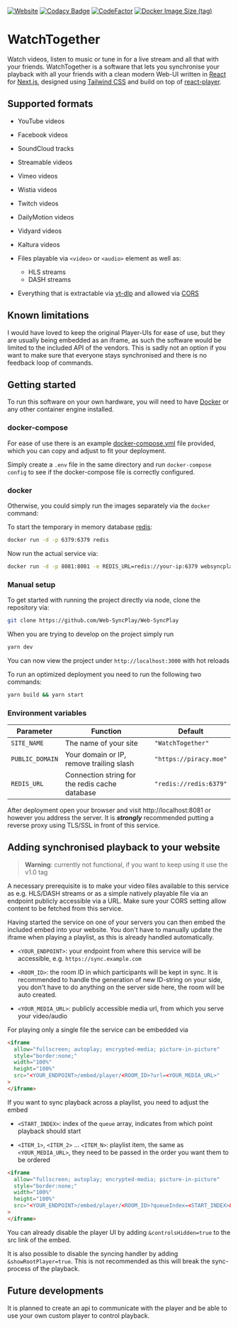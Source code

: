 [![Website](https://img.shields.io/website?down_color=red&down_message=offline&label=Website&up_color=green&up_message=online&url=https%3A%2F%2Fweb-syncplay.de)](https://demo.web-syncplay.de)
[![Codacy Badge](https://app.codacy.com/project/badge/Grade/35f7884623744a5c8ad64e184f6f5dcf)](https://www.codacy.com/gh/Web-SyncPlay/Web-SyncPlay/dashboard?utm_source=github.com&utm_medium=referral&utm_content=Web-SyncPlay/Web-SyncPlay&utm_campaign=Badge_Grade)
[![CodeFactor](https://www.codefactor.io/repository/github/web-syncplay/web-syncplay/badge)](https://www.codefactor.io/repository/github/web-syncplay/web-syncplay)
[![Docker Image Size (tag)](https://img.shields.io/docker/image-size/websyncplay/websyncplay/latest?logo=docker)](https://hub.docker.com/r/websyncplay/websyncplay)

# WatchTogether

Watch videos, listen to music or tune in for a live stream and all that with your friends. WatchTogether is a software
that lets you synchronise your playback with all your friends with a clean modern Web-UI written
in [React](https://reactjs.org/) for [Next.js](https://nextjs.org), designed
using [Tailwind CSS](https://tailwindcss.com/) and build on top
of [react-player](https://github.com/cookpete/react-player).

## Supported formats

- YouTube videos

- Facebook videos

- SoundCloud tracks

- Streamable videos

- Vimeo videos

- Wistia videos

- Twitch videos

- DailyMotion videos

- Vidyard videos

- Kaltura videos

- Files playable via `<video>` or `<audio>` element as well as:

  - HLS streams
  - DASH streams

- Everything that is extractable via [yt-dlp](https://github.com/yt-dlp/yt-dlp) and allowed
  via [CORS](https://developer.mozilla.org/en-US/docs/Web/HTTP/CORS)

## Known limitations

I would have loved to keep the original Player-UIs for ease of use, but they are usually being embedded as an iframe, as
such the software would be limited to the included API of the vendors. This is sadly not an option if you want to make
sure that everyone stays synchronised and there is no feedback loop of commands.

## Getting started

To run this software on your own hardware, you will need to have [Docker](https://www.docker.com/) or any other
container engine installed.

### docker-compose

For ease of use there is an
example [docker-compose.yml](https://github.com/Web-SyncPlay/Web-SyncPlay/docker-compose.yml) file provided, which you
can copy and adjust to fit your deployment.

Simply create a `.env` file in the same directory and run `docker-compose config` to see if the docker-compose file is
correctly configured.

### docker

Otherwise, you could simply run the images separately via the `docker` command:

To start the temporary in memory database [redis](https://redis.io):

```bash
docker run -d -p 6379:6379 redis
```

Now run the actual service via:

```bash
docker run -d -p 8081:8081 -e REDIS_URL=redis://your-ip:6379 websyncplay/websyncplay
```

### Manual setup

To get started with running the project directly via node, clone the repository via:

```bash
git clone https://github.com/Web-SyncPlay/Web-SyncPlay
```

When you are trying to develop on the project simply run

```bash
yarn dev
```

You can now view the project under `http://localhost:3000` with hot reloads

To run an optimized deployment you need to run the following two commands:

```bash
yarn build && yarn start
```

### Environment variables

| Parameter       | Function                                       | Default                |
| --------------- | ---------------------------------------------- | ---------------------- |
| `SITE_NAME`     | The name of your site                          | `"WatchTogether"`      |
| `PUBLIC_DOMAIN` | Your domain or IP, remove trailing slash       | `"https://piracy.moe"` |
| `REDIS_URL`     | Connection string for the redis cache database | `"redis://redis:6379"` |

After deployment open your browser and visit http://localhost:8081 or however you address the server. It is
**_strongly_** recommended putting a reverse proxy using TLS/SSL in front of this service.

## Adding synchronised playback to your website

> **Warning**: currently not functional, if you want to keep using it use the v1.0 tag

A necessary prerequisite is to make your video files available to this service as e.g. HLS/DASH streams or as a simple
natively playable file via an endpoint publicly accessible via a URL. Make sure your CORS setting allow content to be
fetched from this service.

Having started the service on one of your servers you can then embed the included embed into your website. You don't
have to manually update the iframe when playing a playlist, as this is already handled automatically.

- `<YOUR_ENDPOINT>`: your endpoint from where this service will be accessible, e.g. `https://sync.example.com`

- `<ROOM_ID>`: the room ID in which participants will be kept in sync. It is recommended to handle the generation of new
  ID-string on your side, you don't have to do anything on the server side here, the room will be auto created.

- `<YOUR_MEDIA_URL>`: publicly accessible media url, from which you serve your video/audio

For playing only a single file the service can be embedded via

```html
<iframe
  allow="fullscreen; autoplay; encrypted-media; picture-in-picture"
  style="border:none;"
  width="100%"
  height="100%"
  src="<YOUR_ENDPOINT>/embed/player/<ROOM_ID>?url=<YOUR_MEDIA_URL>"
>
</iframe>
```

If you want to sync playback across a playlist, you need to adjust the embed

- `<START_INDEX>`: index of the `queue` array, indicates from which point playback should start

- `<ITEM_1>`, `<ITEM_2>` ... `<ITEM_N>`: playlist item, the same as `<YOUR_MEDIA_URL>`, they need to be passed in the
  order you want them to be ordered

```html
<iframe
  allow="fullscreen; autoplay; encrypted-media; picture-in-picture"
  style="border:none;"
  width="100%"
  height="100%"
  src="<YOUR_ENDPOINT>/embed/player/<ROOM_ID>?queueIndex=<START_INDEX>&queue=<ITEM_1>&queue=<ITEM_2>...&queue=<ITEM_N>"
>
</iframe>
```

You can already disable the player UI by adding `&controlsHidden=true` to the src link of the embed.

It is also possible to disable the syncing handler by adding `&showRootPlayer=true`. This is not recommended as this
will break the sync-process of the playback.

## Future developments

It is planned to create an api to communicate with the player and be able to use your own custom player to control
playback.
